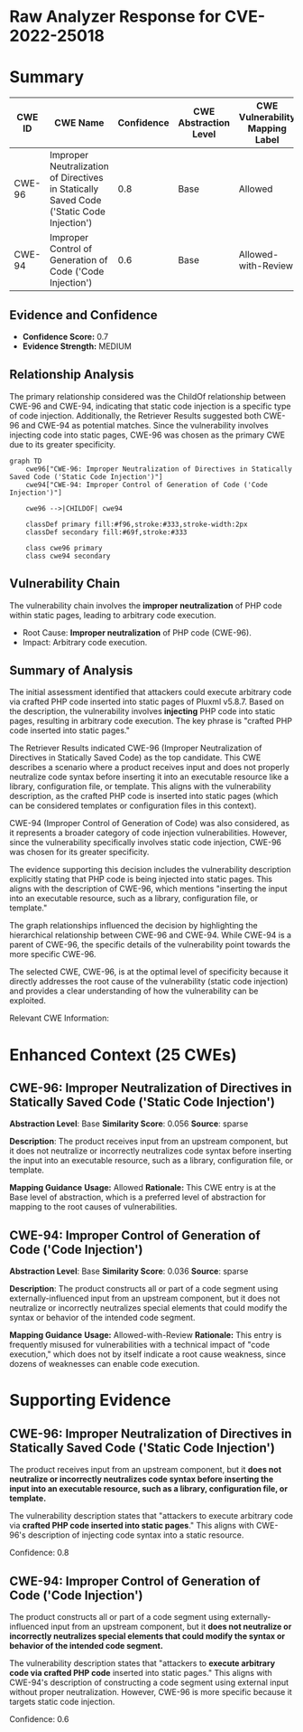 # Raw Analyzer Response for CVE-2022-25018

# Summary
| CWE ID | CWE Name | Confidence | CWE Abstraction Level | CWE Vulnerability Mapping Label | CWE-Vulnerability Mapping Notes |
|---|---|---|---|---|---|
| CWE-96 | Improper Neutralization of Directives in Statically Saved Code ('Static Code Injection') | 0.8 | Base | Allowed | Primary CWE |
| CWE-94 | Improper Control of Generation of Code ('Code Injection') | 0.6 | Base | Allowed-with-Review | Secondary Candidate |

## Evidence and Confidence

*   **Confidence Score:** 0.7
*   **Evidence Strength:** MEDIUM

## Relationship Analysis
The primary relationship considered was the ChildOf relationship between CWE-96 and CWE-94, indicating that static code injection is a specific type of code injection. Additionally, the Retriever Results suggested both CWE-96 and CWE-94 as potential matches. Since the vulnerability involves injecting code into static pages, CWE-96 was chosen as the primary CWE due to its greater specificity.

```mermaid
graph TD
    cwe96["CWE-96: Improper Neutralization of Directives in Statically Saved Code ('Static Code Injection')"]
    cwe94["CWE-94: Improper Control of Generation of Code ('Code Injection')"]
    
    cwe96 -->|CHILDOF| cwe94
    
    classDef primary fill:#f96,stroke:#333,stroke-width:2px
    classDef secondary fill:#69f,stroke:#333
    
    class cwe96 primary
    class cwe94 secondary
```

## Vulnerability Chain
The vulnerability chain involves the **improper neutralization** of PHP code within static pages, leading to arbitrary code execution.
  - Root Cause: **Improper neutralization** of PHP code (CWE-96).
  - Impact: Arbitrary code execution.

## Summary of Analysis
The initial assessment identified that attackers could execute arbitrary code via crafted PHP code inserted into static pages of Pluxml v5.8.7.
Based on the description, the vulnerability involves **injecting** PHP code into static pages, resulting in arbitrary code execution. The key phrase is "crafted PHP code inserted into static pages."

The Retriever Results indicated CWE-96 (Improper Neutralization of Directives in Statically Saved Code) as the top candidate. This CWE describes a scenario where a product receives input and does not properly neutralize code syntax before inserting it into an executable resource like a library, configuration file, or template. This aligns with the vulnerability description, as the crafted PHP code is inserted into static pages (which can be considered templates or configuration files in this context).

CWE-94 (Improper Control of Generation of Code) was also considered, as it represents a broader category of code injection vulnerabilities. However, since the vulnerability specifically involves static code injection, CWE-96 was chosen for its greater specificity.

The evidence supporting this decision includes the vulnerability description explicitly stating that PHP code is being injected into static pages. This aligns with the description of CWE-96, which mentions "inserting the input into an executable resource, such as a library, configuration file, or template."

The graph relationships influenced the decision by highlighting the hierarchical relationship between CWE-96 and CWE-94. While CWE-94 is a parent of CWE-96, the specific details of the vulnerability point towards the more specific CWE-96.

The selected CWE, CWE-96, is at the optimal level of specificity because it directly addresses the root cause of the vulnerability (static code injection) and provides a clear understanding of how the vulnerability can be exploited.

Relevant CWE Information:

# Enhanced Context (25 CWEs)

## CWE-96: Improper Neutralization of Directives in Statically Saved Code ('Static Code Injection')
**Abstraction Level**: Base
**Similarity Score**: 0.056
**Source**: sparse

**Description**:
The product receives input from an upstream component, but it does not neutralize or incorrectly neutralizes code syntax before inserting the input into an executable resource, such as a library, configuration file, or template.

**Mapping Guidance**
**Usage:** Allowed
**Rationale:** This CWE entry is at the Base level of abstraction, which is a preferred level of abstraction for mapping to the root causes of vulnerabilities.

## CWE-94: Improper Control of Generation of Code ('Code Injection')
**Abstraction Level**: Base
**Similarity Score**: 0.036
**Source**: sparse

**Description**:
The product constructs all or part of a code segment using externally-influenced input from an upstream component, but it does not neutralize or incorrectly neutralizes special elements that could modify the syntax or behavior of the intended code segment.

**Mapping Guidance**
**Usage:** Allowed-with-Review
**Rationale:** This entry is frequently misused for vulnerabilities with a technical impact of "code execution," which does not by itself indicate a root cause weakness, since dozens of weaknesses can enable code execution.
# Supporting Evidence

## CWE-96: Improper Neutralization of Directives in Statically Saved Code ('Static Code Injection')
The product receives input from an upstream component, but it **does not neutralize or incorrectly neutralizes code syntax before inserting the input into an executable resource, such as a library, configuration file, or template.**

The vulnerability description states that "attackers to execute arbitrary code via **crafted PHP code inserted into static pages**." This aligns with CWE-96's description of injecting code syntax into a static resource.

Confidence: 0.8

## CWE-94: Improper Control of Generation of Code ('Code Injection')
The product constructs all or part of a code segment using externally-influenced input from an upstream component, but it **does not neutralize or incorrectly neutralizes special elements that could modify the syntax or behavior of the intended code segment.**

The vulnerability description states that "attackers to **execute arbitrary code via crafted PHP code** inserted into static pages." This aligns with CWE-94's description of constructing a code segment using external input without proper neutralization. However, CWE-96 is more specific because it targets static code injection.

Confidence: 0.6
